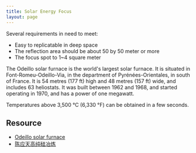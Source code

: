 ```yaml
---
title: Solar Energy Focus
layout: page
---
```


Several requirements in need to meet:

* Easy to replicatable in deep space
* The reflection area should be about 50 by 50 meter or more
* The focus spot to 1~4 square meter

The Odeillo solar furnace is the world's largest solar furnace. It is situated in Font-Romeu-Odeillo-Via, in the department of Pyrénées-Orientales, in south of France. It is 54 metres (177 ft) high and 48 metres (157 ft) wide, and includes 63 heliostats. It was built between 1962 and 1968, and started operating in 1970, and has a power of one megawatt.

Temperatures above 3,500 °C (6,330 °F) can be obtained in a few seconds.

## Resource

* [Odeillo solar furnace](https://en.wikipedia.org/wiki/Odeillo_solar_furnace)
* [陈应天高纯硅冶炼](https://xueqiu.com/7864874582/31511545)